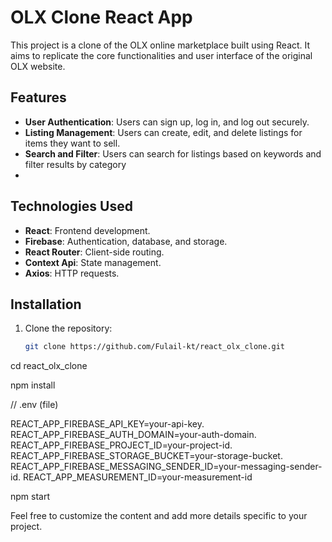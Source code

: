 # OLX Clone React App

This project is a clone of the OLX online marketplace built using React. It aims to replicate the core functionalities and user interface of the original OLX website.

## Features

- **User Authentication**: Users can sign up, log in, and log out securely.
- **Listing Management**: Users can create, edit, and delete listings for items they want to sell.
- **Search and Filter**: Users can search for listings based on keywords and filter results by category
- 
## Technologies Used

- **React**: Frontend development.
- **Firebase**: Authentication, database, and storage.
- **React Router**: Client-side routing.
- **Context Api**: State management.
- **Axios**: HTTP requests.

## Installation

1. Clone the repository:

   ```bash
   git clone https://github.com/Fulail-kt/react_olx_clone.git

cd react_olx_clone

npm install

// .env (file)

REACT_APP_FIREBASE_API_KEY=your-api-key.
REACT_APP_FIREBASE_AUTH_DOMAIN=your-auth-domain.
REACT_APP_FIREBASE_PROJECT_ID=your-project-id.
REACT_APP_FIREBASE_STORAGE_BUCKET=your-storage-bucket.
REACT_APP_FIREBASE_MESSAGING_SENDER_ID=your-messaging-sender-id.
REACT_APP_MEASUREMENT_ID=your-measurement-id


npm start

Feel free to customize the content and add more details specific to your project.

